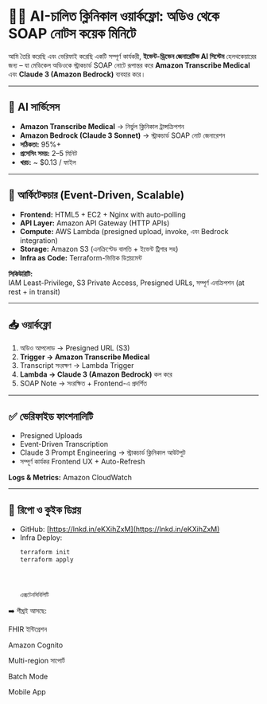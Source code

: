 
# 🏥🤖 AI-চালিত ক্লিনিকাল ওয়ার্কফ্লো: অডিও থেকে SOAP নোটস কয়েক মিনিটে  

আমি তৈরি করেছি এবং ভেরিফাই করেছি একটি সম্পূর্ণ কার্যকরী, **ইভেন্ট-ড্রিভেন জেনারেটিভ AI সিস্টেম** হেলথকেয়ারের জন্য – যা মেডিকেল অডিওকে স্ট্রাকচার্ড SOAP নোটে রূপান্তর করে **Amazon Transcribe Medical** এবং **Claude 3 (Amazon Bedrock)** ব্যবহার করে।  

---

## 🧠 AI সার্ভিসেস  
- **Amazon Transcribe Medical** → নির্ভুল ক্লিনিকাল ট্রান্সক্রিপশন  
- **Amazon Bedrock (Claude 3 Sonnet)** → স্ট্রাকচার্ড SOAP নোট জেনারেশন  
- **সঠিকতা:** 95%+  
- **প্রসেসিং সময়:** 2–5 মিনিট  
- **খরচ:** ~ $0.13 / ফাইল  

---

## 🧱 আর্কিটেকচার (Event-Driven, Scalable)  
- **Frontend:** HTML5 + EC2 + Nginx with auto-polling  
- **API Layer:** Amazon API Gateway (HTTP APIs)  
- **Compute:** AWS Lambda (presigned upload, invoke, এবং Bedrock integration)  
- **Storage:** Amazon S3 (এনক্রিপ্টেড বালতি + ইভেন্ট ট্রিগার সহ)  
- **Infra as Code:** Terraform-ভিত্তিক ডিপ্লয়মেন্ট  

**সিকিউরিটি:**  
IAM Least-Privilege, S3 Private Access, Presigned URLs, সম্পূর্ণ এনক্রিপশন (at rest + in transit)  

---

## 📥 ওয়ার্কফ্লো  
1. অডিও আপলোড → Presigned URL (S3)  
2. **Trigger → Amazon Transcribe Medical**  
3. Transcript সংরক্ষণ → Lambda Trigger  
4. **Lambda → Claude 3 (Amazon Bedrock)** কল করে  
5. SOAP Note → সংরক্ষিত + Frontend-এ প্রদর্শিত  

---

## ✅ ভেরিফাইড ফাংশনালিটি  
- Presigned Uploads  
- Event-Driven Transcription  
- Claude 3 Prompt Engineering → স্ট্রাকচার্ড ক্লিনিকাল আউটপুট  
- সম্পূর্ণ কার্যকর Frontend UX + Auto-Refresh  

**Logs & Metrics:** Amazon CloudWatch  

---

## 📁 রিপো ও কুইক ডিপ্লয়  
- GitHub: [https://lnkd.in/eKXihZxM](https://lnkd.in/eKXihZxM)  
- Infra Deploy:  
  ```bash
  terraform init  
  terraform apply




  এক্সটেনসিবিলিটি

➡️ শীঘ্রই আসছে:

FHIR ইন্টিগ্রেশন

Amazon Cognito

Multi-region সাপোর্ট

Batch Mode

Mobile App
